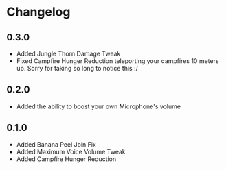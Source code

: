 # Changelog

## 0.3.0

- Added Jungle Thorn Damage Tweak
- Fixed Campfire Hunger Reduction teleporting your campfires 10 meters up. Sorry for taking so long to notice this :/
<!--
    If you're reading the markdown comments you might be curious -
    I refactored the way the proximity checkers were created and simply did not test it after doing so.
-->

## 0.2.0

- Added the ability to boost your own Microphone's volume

## 0.1.0

- Added Banana Peel Join Fix
- Added Maximum Voice Volume Tweak
- Added Campfire Hunger Reduction
